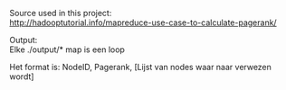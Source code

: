 Source used in this project:  
http://hadooptutorial.info/mapreduce-use-case-to-calculate-pagerank/

Output:  
Elke ./output/* map is een loop  

Het format is: NodeID, Pagerank, \[Lijst van nodes waar naar verwezen wordt\]